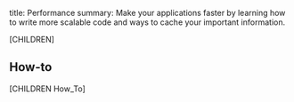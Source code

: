 title: Performance
summary: Make your applications faster by learning how to write more scalable code and ways to cache your important information.

[CHILDREN]

## How-to

[CHILDREN How_To]